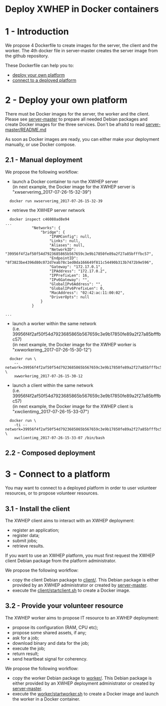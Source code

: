 Deploy XWHEP in Docker containers
=================================

# 1 - Introduction

We propose 4 Dockerfile to create images for the server, the client and the worker.
The 4th docker file in server-master creates the server image from the github repository.

These Dockerfile can help you to:
- [deploy your own platform](#2---deploy-your-own-platform)
- [connect to a deployed platform](#3---connect-to-a-platform)


# 2 - Deploy your own platform

There must be Docker images for the server, the worker and the client.
Please see [server-master](server-master/) to prepare all needed Debian packages
and create Docker images for the three services.
Don't be afraitd to read [server-master/README.md](server-master/)

As soon as Docker images are ready, you can either make your deployment manually,
or use Docker compose.

## 2.1 - Manual deployment

We propose the following workflow:
- launch a Docker container to run the XWHEP server  
 (in next example, the Docker image for the XWHEP server is "xwserverimg\_2017-07-26-15-32-39")
```
  docker run xwserverimg_2017-07-26-15-32-39
```
- retrieve the XWHEP server network
```
  docker inspect c46088ad8e94
...
            "Networks": {
                "bridge": {
                    "IPAMConfig": null,
                    "Links": null,
                    "Aliases": null,
                    "NetworkID": "39956f4f2af50f54d7923685865b567659c3e9b17850fe89a2f27a85bfffbc57",
                    "EndpointID": "8f3823be4396d80c072d7eab78c1ed0da166649f811c54490b313b7472b9e596",
                    "Gateway": "172.17.0.1",
                    "IPAddress": "172.17.0.2",
                    "IPPrefixLen": 16,
                    "IPv6Gateway": "",
                    "GlobalIPv6Address": "",
                    "GlobalIPv6PrefixLen": 0,
                    "MacAddress": "02:42:ac:11:00:02",
                    "DriverOpts": null
                }
            }

...
```
- launch a worker within the same network  
(i.e. 39956f4f2af50f54d7923685865b567659c3e9b17850fe89a2f27a85bfffbc57)  
(in next example, the Docker image for the XWHEP worker is "xwworkerimg\_2017-07-26-15-30-12")
```
  docker run \
    --network=39956f4f2af50f54d7923685865b567659c3e9b17850fe89a2f27a85bfffbc57 \
    xwworkerimg_2017-07-26-15-30-12
```
- launch a client within the same network  
(i.e. 39956f4f2af50f54d7923685865b567659c3e9b17850fe89a2f27a85bfffbc57)  
(in next example, the Docker image for the XWHEP client is "xwclientimg\_2017-07-26-15-33-07")
```
  docker run \
    -ti --network=39956f4f2af50f54d7923685865b567659c3e9b17850fe89a2f27a85bfffbc57 \
    xwclientimg_2017-07-26-15-33-07 /bin/bash
```

## 2.2 - Composed deployment

# 3 - Connect to a platform

You may want to connect to a deployed platform in order to user volunteer resources,
or to propose volunteer resources.

## 3.1 - Install the client

The XWHEP client aims to interact with an XWHEP deployment:
- register an application;
- register data;
- submit jobs;
- retrieve results.

If you want to use an XWHEP platform, you must first request the XWHEP client Debian package from the platform administrator.

We propose the following workflow:
- copy the client Debian package to [client/](client/).
  This Debian package is either provided by an XWHEP administrator or created by [server-master](server-master/).
- execute the [client/startclient.sh](client/startclient.sh) to create a Docker image.


## 3.2 - Provide your volunteer resource

The XWHEP worker aims to propose IT resource to an XWHEP deployment:
- propose its configuration (RAM, CPU etc);
- propose some shared assets, if any;
- ask for a job;
- download binary and data for the job;
- execute the job;
- return result;
- send heartbeat signal for coherency.

We propose the following workflow:
- copy the worker Debian package to [worker/](worker/). This Debian package is either provided by an XWHEP deployment administrator or created by [server-master](server-master/).
- execute the [worker/startworker.sh](worker/startworker.sh) to create a Docker image and launch the worker in a Docker container.

